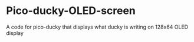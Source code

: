 # Pico-ducky-OLED-screen
A code for pico-ducky that displays what ducky is writing on 128x64 OLED display
